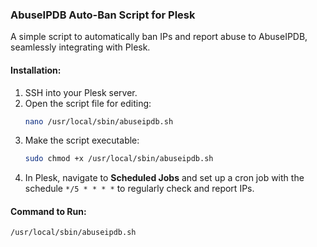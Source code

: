 ### AbuseIPDB Auto-Ban Script for Plesk

A simple script to automatically ban IPs and report abuse to AbuseIPDB, seamlessly integrating with Plesk. 

#### Installation:
1. SSH into your Plesk server.
2. Open the script file for editing:
   ```bash
   nano /usr/local/sbin/abuseipdb.sh
   ```
3. Make the script executable:
   ```bash
   sudo chmod +x /usr/local/sbin/abuseipdb.sh
   ```
4. In Plesk, navigate to **Scheduled Jobs** and set up a cron job with the schedule `*/5 * * * *` to regularly check and report IPs.

#### Command to Run:
```bash
/usr/local/sbin/abuseipdb.sh
```
